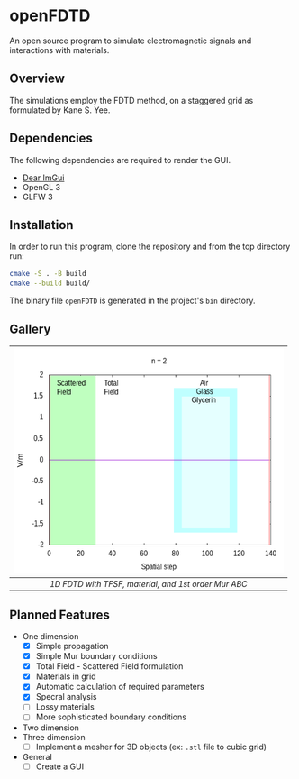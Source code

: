 # openFDTD 

An open source program to simulate electromagnetic
signals and interactions with materials. 

## Overview
The simulations employ the FDTD method, on a staggered
grid as formulated by Kane S. Yee.

## Dependencies
The following dependencies are required to render the GUI.
- [Dear ImGui](https://github.com/ocornut/imgui)
- OpenGL 3
- GLFW 3

## Installation

In order to run this program, clone the repository and
from the top directory run:

```bash
cmake -S . -B build
cmake --build build/
```

The binary file `openFDTD` is generated in the project's
`bin` directory.

## Gallery
|<img src="./gallery/1D_FDTD_demo.gif" width="480" height="400"/>|
|:--:|
| *1D FDTD with TFSF, material, and 1st order Mur ABC* |

## Planned Features
* One dimension
  - [x] Simple propagation
  - [x] Simple Mur boundary conditions
  - [x] Total Field - Scattered Field formulation
  - [x] Materials in grid
  - [x] Automatic calculation of required parameters
  - [x] Specral analysis
  - [ ] Lossy materials
  - [ ] More sophisticated boundary conditions
* Two dimension
* Three dimension
  - [ ] Implement a mesher for 3D objects (ex: `.stl` file to cubic grid)
* General
  - [ ] Create a GUI
